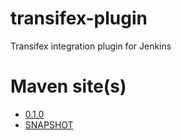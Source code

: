 transifex-plugin
================

Transifex integration plugin for Jenkins


Maven site(s)
=============
* [0.1.0](http://jenkinsci.github.io/transifex-plugin/site/0.1.0/)
* [SNAPSHOT](https://jenkins.ci.cloudbees.com/job/plugins/job/transifex-plugin-site/Maven_site/)
